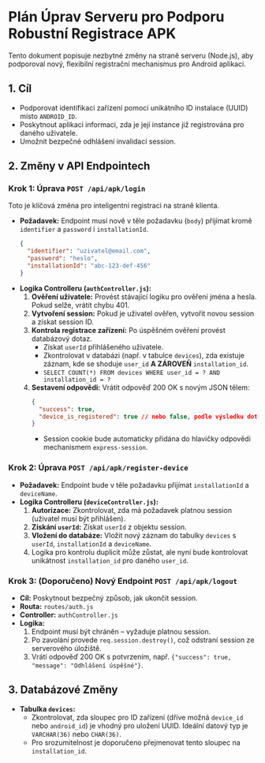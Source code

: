# Plán Úprav Serveru pro Podporu Robustní Registrace APK

Tento dokument popisuje nezbytné změny na straně serveru (Node.js), aby podporoval nový, flexibilní registrační mechanismus pro Android aplikaci.

## 1. Cíl

- Podporovat identifikaci zařízení pomocí unikátního ID instalace (UUID) místo `ANDROID_ID`.
- Poskytnout aplikaci informaci, zda je její instance již registrována pro daného uživatele.
- Umožnit bezpečné odhlášení invalidací session.

## 2. Změny v API Endpointech

### Krok 1: Úprava `POST /api/apk/login`

Toto je klíčová změna pro inteligentní registraci na straně klienta.

- **Požadavek:** Endpoint musí nově v těle požadavku (`body`) přijímat kromě `identifier` a `password` i `installationId`.
  ```json
  {
    "identifier": "uzivatel@email.com",
    "password": "heslo",
    "installationId": "abc-123-def-456"
  }
  ```
- **Logika Controlleru (`authController.js`):**
  1. **Ověření uživatele:** Provést stávající logiku pro ověření jména a hesla. Pokud selže, vrátit chybu 401.
  2. **Vytvoření session:** Pokud je uživatel ověřen, vytvořit novou session a získat session ID.
  3. **Kontrola registrace zařízení:** Po úspěšném ověření provést databázový dotaz.
     - Získat `userId` přihlášeného uživatele.
     - Zkontrolovat v databázi (např. v tabulce `devices`), zda existuje záznam, kde se shoduje `user_id` **A ZÁROVEŇ** `installation_id`.
     - `SELECT COUNT(*) FROM devices WHERE user_id = ? AND installation_id = ?`
  4. **Sestavení odpovědi:** Vrátit odpověď 200 OK s novým JSON tělem:
     ```json
     {
       "success": true,
       "device_is_registered": true // nebo false, podle výsledku dotazu
     }
     ```
     - Session cookie bude automaticky přidána do hlavičky odpovědi mechanismem `express-session`.

### Krok 2: Úprava `POST /api/apk/register-device`

- **Požadavek:** Endpoint bude v těle požadavku přijímat `installationId` a `deviceName`.
- **Logika Controlleru (`deviceController.js`):**
  1. **Autorizace:** Zkontrolovat, zda má požadavek platnou session (uživatel musí být přihlášen).
  2. **Získání `userId`:** Získat `userId` z objektu session.
  3. **Vložení do databáze:** Vložit nový záznam do tabulky `devices` s `userId`, `installationId` a `deviceName`.
  4. Logika pro kontrolu duplicit může zůstat, ale nyní bude kontrolovat unikátnost `installation_id` pro daného `user_id`.

### Krok 3: (Doporučeno) Nový Endpoint `POST /api/apk/logout`

- **Cíl:** Poskytnout bezpečný způsob, jak ukončit session.
- **Routa:** `routes/auth.js`
- **Controller:** `authController.js`
- **Logika:**
  1. Endpoint musí být chráněn – vyžaduje platnou session.
  2. Po zavolání provede `req.session.destroy()`, což odstraní session ze serverového úložiště.
  3. Vrátí odpověď 200 OK s potvrzením, např. `{"success": true, "message": "Odhlášení úspěšné"}`.

## 3. Databázové Změny

- **Tabulka `devices`:**
  - Zkontrolovat, zda sloupec pro ID zařízení (dříve možná `device_id` nebo `android_id`) je vhodný pro uložení UUID. Ideální datový typ je `VARCHAR(36)` nebo `CHAR(36)`.
  - Pro srozumitelnost je doporučeno přejmenovat tento sloupec na `installation_id`.
